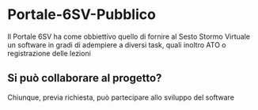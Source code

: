 # Portale-6SV-Pubblico
Il Portale 6SV ha come obbiettivo quello di fornire al Sesto Stormo Virtuale un software in gradi di adempiere a diversi task, quali inoltro ATO o registrazione delle lezioni

## Si può collaborare al progetto?
Chiunque, previa richiesta, può partecipare allo sviluppo del software
